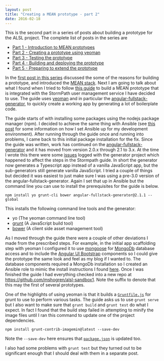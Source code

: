 ```yaml
---
layout: post
title: "Creating a MEAN prototype - part 2"
date: 2016-02-18
---
```

This is the second part in a series of posts about building a prototype for the ALSL project.  The complete list of posts in the series are

- [Part 1 - Introduction to MEAN prototypes](/2016/02/15/creating-a-mean-prototype-1.html)
- [Part 2 - Creating a prototype using yeoman](/2016/02/18/creating-a-mean-prototype-2.html)
- [Part 3 - Testing the prototype](/2016/02/19/creating-a-mean-prototype-3.html)
- [Part 4 - Building and deploying the prototype](/2016/02/22/creating-a-mean-prototype-4.html)
- [Part 5 - Preparing to extend the prototype](/2016/02/25/creating-a-mean-prototype-5.html)

In the [first post in this series](/2016/02/15/creating-a-mean-prototype-1.html) discussed the some of the reasons for building a prototype, and introduced the [MEAN stack](https://en.wikipedia.org/wiki/MEAN_(software_bundle)).
Next I am going to talk about what I found when I tried to follow [this guide](http://docs.stormpath.com/angularjs/guide/) to build a MEAN prototype that is integrated with the StormPath user management service I have decided to use. The guide uses [yeoman](http://yeoman.io) and in particular the [angular-fullstack-generator](https://github.com/angular-fullstack/generator-angular-fullstack), to quickly create a working app by generating a lot of boilerplate code.

The guide starts of with installing some packages using the nodejs package manager (npm).  I decided to achieve the same thing with Ansible (see [this post](/2016/02/10/bootstrapping-the-development-environment-3.html) for some information on how I set Ansible up for my development environment).  After running through the guide once and running into problems, I came back to this initial package installation for the fix.  Since the guide was written, work has continued on the [angular-fullstack-generator](https://github.com/angular-fullstack/generator-angular-fullstack) and it has moved from version 2.0.x through 2.1 to 3.x.  At the time I wrote this there were some [issues](https://github.com/angular-fullstack/generator-angular-fullstack/issues/1015) logged with the generator project which happened to affect the steps in the Stormpath guide.  In short the generator now generates a Typescript app instead of a vanilla JavaScript app, but the sub-generators still generate vanilla JavaScript.  I tried a couple of things but decided it was easiest to just make sure I was using a pre-3.0 version of the angular-fullstack-generator.  Again I set that up in Ansible but the command line you can use to install the prerequisites for the guide is below.

```
npm install yo grunt-cli bower angular-fullstack-generator@2.1.1 --global
```

This installs the following command line tools and the generator:

- yo (The yeoman command line tool)
- [grunt](http://gruntjs.com/) (A JavaScript build tool)
- [bower](http://bower.io/) (A client side asset management tool)

As I moved through the guide there were a couple of other deviations I made from the prescribed steps.  For example, in the initial app scaffolding step with yeoman I configured it to use [mongoose](http://mongoosejs.com/) for [MongoDb](https://www.mongodb.com/) database access and to include the [Angular UI Bootstrap](https://angular-ui.github.io/bootstrap/) components so I could give the prototype the same look and feel as my blog if I wanted to.  The database components required a MongoDb installation so I created an Ansible role to mimic the install instructions I found [here](https://docs.mongodb.org/manual/tutorial/install-mongodb-on-ubuntu/).  Once I was finished the guide I had everything checked into a new repo at https://github.com/mshogren/alsl-sandbox1.  Note the suffix to denote that this may the first of several prototypes.

One of the highlights of using yeoman is that it builds a [`Gruntfile.js`](https://github.com/mshogren/alsl-sandbox1/blob/master/Gruntfile.js) for grunt to use to perform various tasks.  The guide asks us to use `grunt serve` but I also want to make sure that `grunt build` and `grunt test` do what I expect. In fact I found that the build step failed in attempting to minify the image files until I ran this command to update one of the project dependencies.

```
npm install grunt-contrib-imagemin@latest --save-dev
```
Note the `--save-dev` here ensures that [`package.json`](https://github.com/mshogren/alsl-sandbox1/blob/master/package.json) is updated too.

I also had some problems with `grunt test` but they turned out to be significant enough that I should deal with them in a separate post.
